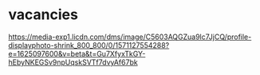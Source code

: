 # vacancies

https://media-exp1.licdn.com/dms/image/C5603AQGZua9lc7JjCQ/profile-displayphoto-shrink_800_800/0/1571127554288?e=1625097600&v=beta&t=Gu7XfyxTkGY-hEbyNKEGSv9npUqskSVTf7dvyAf67bk
